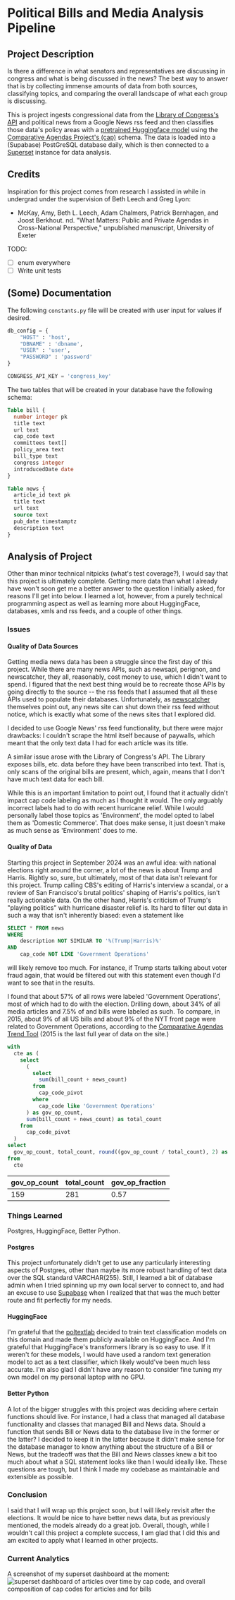 # Political Bills and Media Analysis Pipeline

## Project Description

Is there a difference in what senators and representatives are discussing in congress and what is being discussed in the news? The best way to answer that is by collecting immense amounts of data from both sources, classifying topics, and comparing the overall landscape of what each group is discussing.

This is project ingests congressional data from the [Library of Congress's API]([https://api.data.gov/docs/developer-manual/]) and political news from a Google News rss feed and then classifies those data's policy areas with a [pretrained Huggingface model](https://huggingface.co/poltextlab/xlm-roberta-large-english-legislative-cap-v3) using the [Comparative Agendas Project's (cap)](https://www.comparativeagendas.net/us) schema. The data is loaded into a (Supabase) PostGreSQL database daily, which is then connected to a [Superset](https://superset.apache.org/) instance for data analysis.

## Credits
Inspiration for this project comes from research I assisted in while in undergrad under the supervision of Beth Leech and Greg Lyon:

* McKay, Amy, Beth L. Leech, Adam Chalmers, Patrick Bernhagen, and Joost Berkhout. nd. "What Matters: Public and       Private Agendas in Cross-National Perspective," unpublished manuscript, University of Exeter

TODO:

- [ ] enum everywhere
- [ ] Write unit tests

## (Some) Documentation

The following `constants.py` file will be created with user input for values if desired. 

```python
db_config = {
    "HOST" : 'host',
    "DBNAME" : 'dbname',
    "USER" : 'user',
    "PASSWORD" : 'password' 
}

CONGRESS_API_KEY = 'congress_key'
```

The two tables that will be created in your database have the following schema:

```sql
Table bill {
  number integer pk
  title text
  url text
  cap_code text
  committees text[]
  policy_area text
  bill_type text
  congress integer 
  introducedDate date
}

Table news {
  article_id text pk
  title text
  url text
  source text
  pub_date timestamptz
  description text
}
```

## Analysis of Project

Other than minor technical nitpicks (what's test coverage?), I would say that this project is ultimately complete. Getting more data than what I already have won't soon get me a better answer to the question I initially asked, for reasons I'll get into below. I learned a lot, however, from a purely technical programming aspect as well as learning more about HuggingFace, databases, xmls and rss feeds, and a couple of other things.

### Issues

#### Quality of Data Sources

Getting media news data has been a struggle since the first day of this project. While there are many news APIs, such as newsapi, perignon, and newscatcher, they all, reasonably, cost money to use, which I didn't want to spend. I figured that the next best thing would be to recreate those APIs by going directly to the source -- the rss feeds that I assumed that all these APIs used to populate their databases. Unfortunately, as [newscatcher](https://www.newscatcherapi.com/blog/top-4-free-and-open-ource-news-api-alternatives) themselves point out, any news site can shut down their rss feed without notice, which is exactly what some of the news sites that I explored did.

I decided to use Google News' rss feed functionality, but there were major drawbacks: I couldn't scrape the html itself because of paywalls, which meant that the only text data I had for each article was its title.

A similar issue arose with the Library of Congress's API. The Library exposes bills, etc. data before they have been transcribed into text. That is, only scans of the original bills are present, which, again, means that I don't have much text data for each bill.

While this is an important limitation to point out, I found that it actually didn't impact cap code labeling as much as I thought it would. The only arguably incorrect labels had to do with recent hurricane relief. While I would personally label those topics as 'Environment', the model opted to label them as 'Domestic Commerce'. That does make sense, it just doesn't make as much sense as 'Environment' does to me.

#### Quality of Data

Starting this project in September 2024 was an awful idea: with national elections right around the corner, a lot of the news is about Trump and Harris. Rightly so, sure, but ultimately, most of that data isn't relevant for this project. Trump calling CBS's editing of Harris's interview a scandal, or a review of San Francisco's brutal politics' shaping of Harris's politics, isn't really actionable data. On the other hand, Harris's criticism of Trump's "playing politics" with hurricane disaster relief is. Its hard to filter out data in such a way that isn't inherently biased: even a statement like

```sql
SELECT * FROM news
WHERE
    description NOT SIMILAR TO '%(Trump|Harris)%'
AND
    cap_code NOT LIKE 'Government Operations'
```

will likely remove too much. For instance, if Trump starts talking about voter fraud again, that would be filtered out with this statement even though I'd want to see that in the results.

I found that about 57% of all rows were labeled 'Government Operations', most of which had to do with the election. Drilling down, about 34% of all media articles and 7.5% of and bills were labeled as such. To compare, in 2015, about 9% of all US bills and about 9% of the NYT front page were related to Government Operations, according to the [Comparative Agendas Trend Tool](https://www.comparativeagendas.net/tool) (2015 is the last full year of data on the site.)

```sql
with
  cte as (
    select
      (
        select
          sum(bill_count + news_count)
        from
          cap_code_pivot
        where
          cap_code like 'Government Operations'
      ) as gov_op_count,
      sum(bill_count + news_count) as total_count
    from
      cap_code_pivot
  )
select
  gov_op_count, total_count, round((gov_op_count / total_count), 2) as gov_op_fraction
from
  cte
```

| gov_op_count | total_count | gov_op_fraction |
| ------------ | ----------- | --------------- |
| 159          | 281         | 0.57            |

### Things Learned

Postgres, HuggingFace, Better Python.

#### Postgres

This project unfortunately didn't get to use any particularly interesting aspects of Postgres, other than maybe its more robust handling of text data over the SQL standard VARCHAR(255). Still, I learned a bit of database admin when I tried spinning up my own local server to connect to, and had an excuse to use [Supabase](https://supabase.com/) when I realized that that was the much better route and fit perfectly for my needs.


#### HuggingFace

I'm grateful that the [poltextlab](https://poltextlab.com/) decided to train text classification models on this domain and made them publicly available on HuggingFace. And I'm grateful that HuggingFace's transformers library is so easy to use. If it weren't for these models, I would have used a random text generation model to act as a text classifier, which likely would've been much less accurate. I'm also glad I didn't have any reason to consider fine tuning my own model on my personal laptop with no GPU.

#### Better Python

A lot of the bigger struggles with this project was deciding where certain functions should live. For instance, I had a class that managed all database functionality and classes that managed Bill and News data. Should a function that sends Bill or News data to the database live in the former or the latter? I decided to keep it in the latter because it didn't make sense for the database manager to know anything about the structure of a Bill or News, but the tradeoff was that the Bill and News classes knew a bit too much about what a SQL statement looks like than I would ideally like. These questions are tough, but I think I made my codebase as maintainable and extensible as possible.

### Conclusion

I said that I will wrap up this project soon, but I will likely revisit after the elections. It would be nice to have better news data, but as previously mentioned, the models already do a great job. Overall, though, while I wouldn't call this project a complete success, I am glad that I did this and am excited to apply what I learned in other projects.

### Current Analytics

A screenshot of my superset dashboard at the moment:
![superset dashboard of articles over time by cap code, and overall composition of cap codes for articles and for bills](images/superset-screenshot.png)
